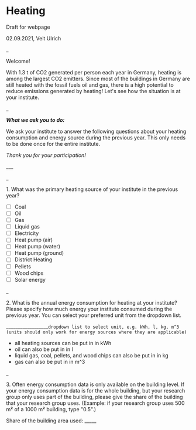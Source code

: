 # Heating

Draft for webpage

02.09.2021, Veit Ulrich

\_

Welcome!

With 1.3 t of CO2 generated per person each year in Germany, heating is among the largest CO2 emitters. Since most of the buildings in Germany are still heated with the fossil fuels oil and gas, there is a high potential to reduce emissions generated by heating! Let's see how the situation is at your institute.

\_

**_What we ask you to do:_**

We ask your institute to answer the following questions about your heating consumption and energy source during the previous year. This only needs to be done once for the entire institute.

_Thank you for your participation!_

\_\_\_

\_

1\. What was the primary heating source of your institute in the previous year?

* [ ] Coal
* [ ] Oil
* [ ] Gas
* [ ] Liquid gas
* [ ] Electricity
* [ ] Heat pump (air)
* [ ] Heat pump (water)
* [ ] Heat pump (ground)
* [ ] District Heating
* [ ] Pellets
* [ ] Wood chips
* [ ] Solar energy

\_

2\. What is the annual energy consumption for heating at your institute? Please specify how much energy your institute consumed during the previous year. You can select your preferred unit from the dropdown list.

\_\_\_\_\_\_\_\_\_\_\_\_\_\_\_\_\_\_`dropdown list to select unit, e.g. kWh, l, kg, m^3 (units should only work for energy sources where they are applicable)`

* all heating sources can be put in in kWh
* oil can also be put in in l
* liquid gas, coal, pellets, and wood chips can also be put in in kg
* gas can also be put in in m^3

\_

3\. Often energy consumption data is only available on the building level. If your energy consumption data is for the whole building, but your research group only uses part of the building, please give the share of the building that your research group uses. (Example: if your research group uses 500 m² of a 1000 m² building, type "0.5".)


Share of the building area used: \_\_\_\_\_
